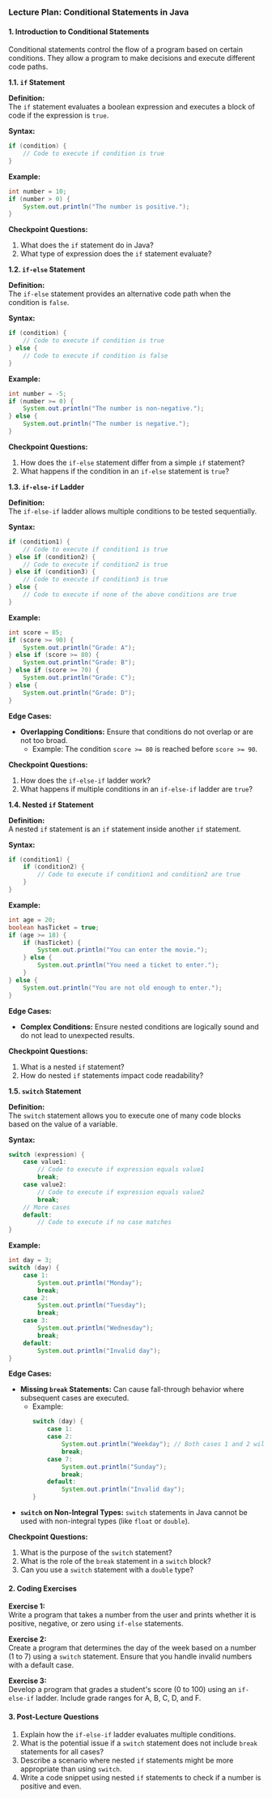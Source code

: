 ### **Lecture Plan: Conditional Statements in Java**

#### **1. Introduction to Conditional Statements**

Conditional statements control the flow of a program based on certain conditions. They allow a program to make decisions and execute different code paths.

**1.1. `if` Statement**

**Definition:**  
The `if` statement evaluates a boolean expression and executes a block of code if the expression is `true`.

**Syntax:**
```java
if (condition) {
    // Code to execute if condition is true
}
```

**Example:**
```java
int number = 10;
if (number > 0) {
    System.out.println("The number is positive.");
}
```

**Checkpoint Questions:**
1. What does the `if` statement do in Java?
2. What type of expression does the `if` statement evaluate?

**1.2. `if-else` Statement**

**Definition:**  
The `if-else` statement provides an alternative code path when the condition is `false`.

**Syntax:**
```java
if (condition) {
    // Code to execute if condition is true
} else {
    // Code to execute if condition is false
}
```

**Example:**
```java
int number = -5;
if (number >= 0) {
    System.out.println("The number is non-negative.");
} else {
    System.out.println("The number is negative.");
}
```

**Checkpoint Questions:**
1. How does the `if-else` statement differ from a simple `if` statement?
2. What happens if the condition in an `if-else` statement is `true`?

**1.3. `if-else-if` Ladder**

**Definition:**  
The `if-else-if` ladder allows multiple conditions to be tested sequentially.

**Syntax:**
```java
if (condition1) {
    // Code to execute if condition1 is true
} else if (condition2) {
    // Code to execute if condition2 is true
} else if (condition3) {
    // Code to execute if condition3 is true
} else {
    // Code to execute if none of the above conditions are true
}
```

**Example:**
```java
int score = 85;
if (score >= 90) {
    System.out.println("Grade: A");
} else if (score >= 80) {
    System.out.println("Grade: B");
} else if (score >= 70) {
    System.out.println("Grade: C");
} else {
    System.out.println("Grade: D");
}
```

**Edge Cases:**
- **Overlapping Conditions:** Ensure that conditions do not overlap or are not too broad.
  - Example: The condition `score >= 80` is reached before `score >= 90`.

**Checkpoint Questions:**
1. How does the `if-else-if` ladder work?
2. What happens if multiple conditions in an `if-else-if` ladder are `true`?

**1.4. Nested `if` Statement**

**Definition:**  
A nested `if` statement is an `if` statement inside another `if` statement.

**Syntax:**
```java
if (condition1) {
    if (condition2) {
        // Code to execute if condition1 and condition2 are true
    }
}
```

**Example:**
```java
int age = 20;
boolean hasTicket = true;
if (age >= 18) {
    if (hasTicket) {
        System.out.println("You can enter the movie.");
    } else {
        System.out.println("You need a ticket to enter.");
    }
} else {
    System.out.println("You are not old enough to enter.");
}
```

**Edge Cases:**
- **Complex Conditions:** Ensure nested conditions are logically sound and do not lead to unexpected results.

**Checkpoint Questions:**
1. What is a nested `if` statement?
2. How do nested `if` statements impact code readability?

**1.5. `switch` Statement**

**Definition:**  
The `switch` statement allows you to execute one of many code blocks based on the value of a variable.

**Syntax:**
```java
switch (expression) {
    case value1:
        // Code to execute if expression equals value1
        break;
    case value2:
        // Code to execute if expression equals value2
        break;
    // More cases
    default:
        // Code to execute if no case matches
}
```

**Example:**
```java
int day = 3;
switch (day) {
    case 1:
        System.out.println("Monday");
        break;
    case 2:
        System.out.println("Tuesday");
        break;
    case 3:
        System.out.println("Wednesday");
        break;
    default:
        System.out.println("Invalid day");
}
```

**Edge Cases:**
- **Missing `break` Statements:** Can cause fall-through behavior where subsequent cases are executed.
  - Example:
    ```java
    switch (day) {
        case 1:
        case 2:
            System.out.println("Weekday"); // Both cases 1 and 2 will print this
            break;
        case 7:
            System.out.println("Sunday");
            break;
        default:
            System.out.println("Invalid day");
    }
    ```
- **`switch` on Non-Integral Types:** `switch` statements in Java cannot be used with non-integral types (like `float` or `double`).

**Checkpoint Questions:**
1. What is the purpose of the `switch` statement?
2. What is the role of the `break` statement in a `switch` block?
3. Can you use a `switch` statement with a `double` type?

#### **2. Coding Exercises**

**Exercise 1:**  
Write a program that takes a number from the user and prints whether it is positive, negative, or zero using `if-else` statements.

**Exercise 2:**  
Create a program that determines the day of the week based on a number (1 to 7) using a `switch` statement. Ensure that you handle invalid numbers with a default case.

**Exercise 3:**  
Develop a program that grades a student's score (0 to 100) using an `if-else-if` ladder. Include grade ranges for A, B, C, D, and F.

#### **3. Post-Lecture Questions**

1. Explain how the `if-else-if` ladder evaluates multiple conditions.
2. What is the potential issue if a `switch` statement does not include `break` statements for all cases?
3. Describe a scenario where nested `if` statements might be more appropriate than using `switch`.
4. Write a code snippet using nested `if` statements to check if a number is positive and even.
